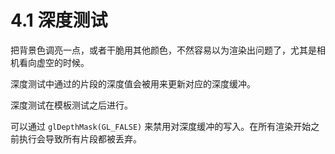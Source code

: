 # 4.1 深度测试

把背景色调亮一点，或者干脆用其他颜色，不然容易以为渲染出问题了，尤其是相机看向虚空的时候。

深度测试中通过的片段的深度值会被用来更新对应的深度缓冲。

深度测试在模板测试之后进行。

可以通过 `glDepthMask(GL_FALSE)` 来禁用对深度缓冲的写入。在所有渲染开始之前执行会导致所有片段都被丢弃。